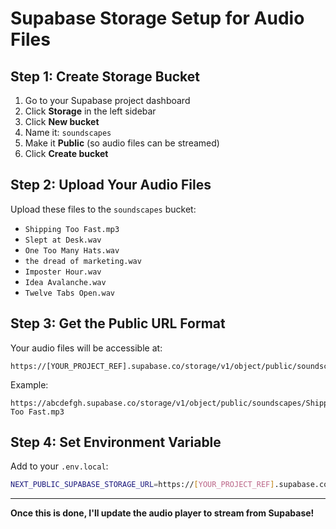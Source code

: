 # Supabase Storage Setup for Audio Files

## Step 1: Create Storage Bucket

1. Go to your Supabase project dashboard
2. Click **Storage** in the left sidebar
3. Click **New bucket**
4. Name it: `soundscapes`
5. Make it **Public** (so audio files can be streamed)
6. Click **Create bucket**

## Step 2: Upload Your Audio Files

Upload these files to the `soundscapes` bucket:

- `Shipping Too Fast.mp3`
- `Slept at Desk.wav`
- `One Too Many Hats.wav`
- `the dread of marketing.wav`
- `Imposter Hour.wav`
- `Idea Avalanche.wav`
- `Twelve Tabs Open.wav`

## Step 3: Get the Public URL Format

Your audio files will be accessible at:
```
https://[YOUR_PROJECT_REF].supabase.co/storage/v1/object/public/soundscapes/[FILENAME]
```

Example:
```
https://abcdefgh.supabase.co/storage/v1/object/public/soundscapes/Shipping Too Fast.mp3
```

## Step 4: Set Environment Variable

Add to your `.env.local`:
```bash
NEXT_PUBLIC_SUPABASE_STORAGE_URL=https://[YOUR_PROJECT_REF].supabase.co/storage/v1/object/public/soundscapes
```

---

**Once this is done, I'll update the audio player to stream from Supabase!**

